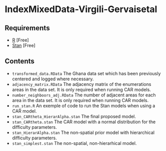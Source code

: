 # IndexMixedData-Virgili-Gervaisetal


## Requirements
- [R](https://www.r-project.org) [Free]
- [Stan](https://mc-stan.org/) [Free]

## Contents
- `transformed_data.RData` The Ghana data set which has been previously centered and logged where necessary. 
- `adjacency_matrix.RData` The adjacency matrix of the enumerations areas in the data set. It is only required when running CAR models.
- `number_neighboors_adj.RData` The number of adjacent areas for each area in the data set.  It is only required when running CAR models.
- `run_stan.R` An exemple of code to run the Stan models when using a CAR model.
- `stan_CARtheta_HierarAlpha.stan` The final proposed model.
- `stan_CARtheta.stan` The CAR model with a normal distribution for the difficulty parameters.
- `stan_HierarAlpha.stan` The non-spatial prior model with hierarchical difficulty parameters.
- `stan_simplest.stan` The non-spatial, non-hierarhical model.
